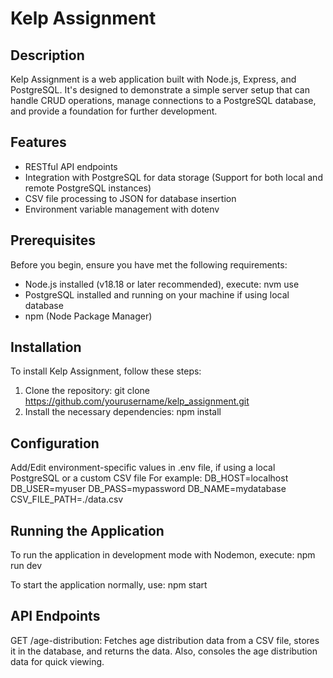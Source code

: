 # Kelp Assignment

## Description
Kelp Assignment is a web application built with Node.js, Express, and PostgreSQL. It's designed to demonstrate a simple server setup that can handle CRUD operations, manage connections to a PostgreSQL database, and provide a foundation for further development.

## Features
- RESTful API endpoints
- Integration with PostgreSQL for data storage (Support for both local and remote PostgreSQL instances)
- CSV file processing to JSON for database insertion
- Environment variable management with dotenv

## Prerequisites
Before you begin, ensure you have met the following requirements:
- Node.js installed (v18.18 or later recommended), execute:
    nvm use
- PostgreSQL installed and running on your machine if using local database
- npm (Node Package Manager)

## Installation
To install Kelp Assignment, follow these steps:

1. Clone the repository:
    git clone https://github.com/yourusername/kelp_assignment.git
2. Install the necessary dependencies:
    npm install

## Configuration
Add/Edit environment-specific values in .env file, if using a local PostgreSQL or a custom CSV file
For example:
    DB_HOST=localhost
    DB_USER=myuser
    DB_PASS=mypassword
    DB_NAME=mydatabase
    CSV_FILE_PATH=./data.csv

## Running the Application
To run the application in development mode with Nodemon, execute:
    npm run dev

To start the application normally, use:
    npm start

## API Endpoints
GET /age-distribution: Fetches age distribution data from a CSV file, stores it in the database, and returns the data. Also, consoles the age distribution data for quick viewing.
